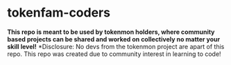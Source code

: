 # tokenfam-coders
**This repo is meant to be used by tokenmon holders, where community based projects can be shared and worked on collectively no matter your skill level!** *Disclosure: No devs from the tokenmon project are apart of this repo. This repo was created due to community interest in learning to code!
